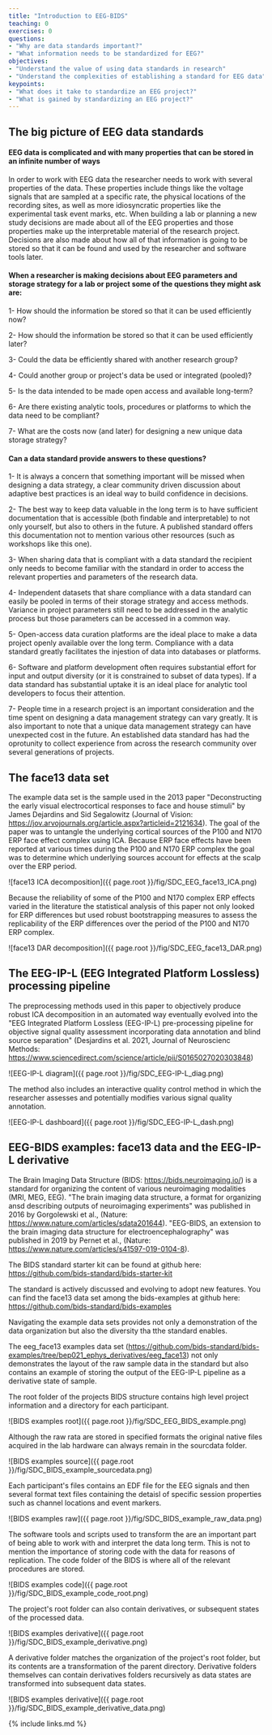 ```yaml
---
title: "Introduction to EEG-BIDS"
teaching: 0
exercises: 0
questions:
- "Why are data standards important?"
- "What information needs to be standardized for EEG?"
objectives:
- "Understand the value of using data standards in research"
- "Understand the complexities of establishing a standard for EEG data"
keypoints:
- "What does it take to standardize an EEG project?"
- "What is gained by standardizing an EEG project?"
---
```


## The big picture of EEG data standards

#### **EEG data is complicated and with many properties that can be stored in an infinite number of ways**

In order to work with EEG data the researcher needs to work with several properties of the data. These properties include things like the voltage signals that are sampled at a specific rate, the physical locations of the recording sites, as well as more idiosyncratic properties like the experimental task event marks, etc. When building a lab or planning a new study decisions are made about all of the EEG properties and those properties make up the interpretable material of the research project. Decisions are also made about how all of that information is going to be stored so that it can be found and used by the researcher and software tools later.


#### **When a researcher is making decisions about EEG parameters and storage strategy for a lab or project some of the questions they might ask are:**

1- How should the information be stored so that it can be used efficiently now?

2- How should the information be stored so that it can be used efficiently later?

3- Could the data be efficiently shared with another research group?

4- Could another group or project's data be used or integrated (pooled)?

5- Is the data intended to be made open access and available long-term?

6- Are there existing analytic tools, procedures or platforms to which the data need to be compliant?

7- What are the costs now (and later) for designing a new unique data storage strategy?


#### **Can a data standard provide answers to these questions?**

1- It is always a concern that something important will be missed when designing a data strategy, a clear community driven discussion about adaptive best practices is an ideal way to build confidence in decisions.

2- The best way to keep data valuable in the long term is to have sufficient documentation that is accessible (both findable and interpretable) to not only yourself, but also to others in the future. A published standard offers this documentation not to mention various other resources (such as workshops like this one).

3- When sharing data that is compliant with a data standard the recipient only needs to become familiar with the standard in order to access the relevant properties and parameters of the research data.

4- Independent datasets that share compliance with a data standard can easily be pooled in terms of their storage strategy and access methods. Variance in project parameters still need to be addressed in the analytic process but those parameters can be accessed in a common way.

5- Open-access data curation platforms are the ideal place to make a data project openly available over the long term. Compliance with a data standard greatly facilitates the injestion of data into databases or platforms.

6- Software and platform development often requires substantial effort for input and output diversity (or it is constrained to subset of data types). If a data standard has substantial uptake it is an ideal place for analytic tool developers to focus their attention.

7- People time in a research project is an important consideration and the time spent on designing a data management strategy can vary greatly. It is also important to note that a unique data management strategy can have unexpected cost in the future. An established data standard has had the oprotunity to collect experience from across the research community over several generations of projects. 

## **The face13 data set**
The example data set is the sample used in the 2013 paper "Deconstructing the early visual electrocortical responses to face and house stimuli" by James Dejardins and Sid Segalowitz (Journal of Vision: https://jov.arvojournals.org/article.aspx?articleid=2121634). The goal of the paper was to untangle the underlying cortical sources of the P100 and N170 ERP face effect complex using ICA. Because ERP face effects have been reported at various times during the P100 and N170 ERP complex the goal was to determine which underlying sources account for effects at the scalp over the ERP period. 

![face13 ICA decomposition]({{ page.root }}/fig/SDC_EEG_face13_ICA.png)

Because the reliability of some of the P100 and N170 complex ERP effects varied in the literature the statistical analysis of this paper not only looked for ERP differences but used robust bootstrapping measures to assess the replicability of the ERP differences over the period of the P100 and N170 ERP complex.

![face13 DAR decomposition]({{ page.root }}/fig/SDC_EEG_face13_DAR.png)

## **The EEG-IP-L (EEG Integrated Platform Lossless) processing pipeline**

The preprocessing methods used in this paper to objectively produce robust ICA decomposition in an automated way eventually evolved into the "EEG Integrated Platform Lossless (EEG-IP-L) pre-processing pipeline for objective signal quality assessment incorporating data annotation and blind source separation" (Desjardins et al. 2021, Journal of Neuroscienc Methods: https://www.sciencedirect.com/science/article/pii/S0165027020303848)

![EEG-IP-L diagram]({{ page.root }}/fig/SDC_EEG-IP-L_diag.png)

The method also includes an interactive quality control method in which the researcher assesses and potentially modifies various signal quality annotation.

![EEG-IP-L dashboard]({{ page.root }}/fig/SDC_EEG-IP-L_dash.png)

## **EEG-BIDS examples: face13 data and the EEG-IP-L derivative**

The Brain Imaging Data Structure (BIDS: https://bids.neuroimaging.io/) is a standard for organizing the content of various neuroimaging modalities (MRI, MEG, EEG). "The brain imaging data structure, a format for organizing ansd describing outputs of neuroimaging experiments" was published in 2016 by Gorgolewski et al., (Nature: https://www.nature.com/articles/sdata201644). "EEG-BIDS, an extension to the brain imaging data structure for electroencephalography" was published in 2019 by Pernet et al., (Nature: https://www.nature.com/articles/s41597-019-0104-8).

The BIDS standard starter kit can be found at github here: https://github.com/bids-standard/bids-starter-kit

The standard is actively discussed and evolving to adopt new features. You can find the face13 data set among the bids-examples at github here: https://github.com/bids-standard/bids-examples

Navigating the example data sets provides not only a demonstration of the data organization but also the diversity tha tthe standard enables.

The eeg_face13 examples data set (https://github.com/bids-standard/bids-examples/tree/bep021_ephys_derivatives/eeg_face13) not only demonstrates the layout of the raw sample data in the standard but also contains an example of storing the output of the EEG-IP-L pipeline as a derivative state of sample.

The root folder of the projects BIDS structure contains high level project information and a directory for each participant.

![BIDS examples root]({{ page.root }}/fig/SDC_EEG_BIDS_example.png)

Although the raw rata are stored in specified formats the original native files acquired in the lab hardware can always remain in the sourcdata folder.

![BIDS examples source]({{ page.root }}/fig/SDC_BIDS_example_sourcedata.png)

Each participant's files contains an EDF file for the EEG signals and then several format text files containing the detaisl of specific session properties such as channel locations and event markers.

![BIDS examples raw]({{ page.root }}/fig/SDC_BIDS_example_raw_data.png)

The software tools and scripts used to transform the are an important part of being able to work with and interpret the data long term. This is not to mention the importance of storing code with the data for reasons of replication. The code folder of the BIDS is where all of the relevant procedures are stored.

![BIDS examples code]({{ page.root }}/fig/SDC_BIDS_example_code_root.png)

The project's root folder can also contain derivatives, or subsequent states of the processed data.

![BIDS examples derivative]({{ page.root }}/fig/SDC_BIDS_example_derivative.png)

A derivative folder matches the organization of the project's root folder, but its contents are a transformation of the parent directory. Derivative folders themselves can contain derivatives folders recursively as data states are transformed into subsequent data states.

![BIDS examples derivative]({{ page.root }}/fig/SDC_BIDS_example_derivative_data.png)


{% include links.md %}

